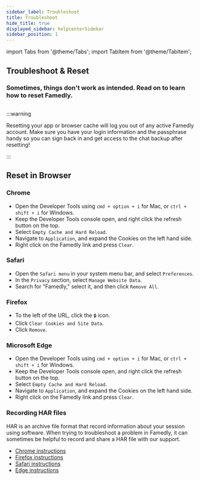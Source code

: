 ```yaml
---
sidebar_label: Troubleshoot
title: Troubleshoot
hide_title: true
displayed_sidebar: helpcenterSidebar
sidebar_position: 1
---
```


import Tabs from '@theme/Tabs';
import TabItem from '@theme/TabItem';

<div class="hero hero--primary">
  <div class="container">
    <h2 class="hero__title">Troubleshoot & Reset</h2>
    <h3>Sometimes, things don't work as intended. Read on to learn how to reset Famedly.</h3>
  </div>
</div>

##

:::warning

Resetting your app or browser cache will log you out of any active Famedly account. Make sure you have your login information and the passphrase handy so you can sign back in and get access to the chat backup after resetting!

:::

## Reset in Browser

### Chrome
- Open the Developer Tools using  `cmd + option + i` for Mac, or `ctrl + shift + i` for Windows.
- Keep the Developer Tools console open, and right click the refresh button on the top.
- Select `Empty Cache and Hard Reload`.
- Navigate to `Application`, and expand the Cookies on the left hand side.
- Right click on the Famedly link and press `Clear`.

### Safari
- Open the `Safari menu` in your system menu bar, and select `Preferences`.
- In the `Privacy` section, select `Manage Website Data`.
- Search for "Famedly," select it, and then click `Remove All`.

### Firefox
- To the left of the URL, click the `🔒` icon.
- Click `Clear Cookies and Site Data`.
- Click `Remove`.

### Microsoft Edge
- Open the Developer Tools using  `cmd + option + i` for Mac, or `ctrl + shift + i` for Windows.
- Keep the Developer Tools console open, and right click the refresh button on the top.
- Select `Empty Cache and Hard Reload`.
- Navigate to `Application`, and expand the Cookies on the left hand side.
- Right click on the Famedly link and press `Clear`.

### Recording HAR files
HAR is an archive file format that record information about your session using software. When trying to troubleshoot a problem in Famedly, it can sometimes be helpful to record and share a HAR file with our support.

- [Chrome instructions](https://support.google.com/admanager/answer/10358597?hl=en)
- [Firefox instructions](https://firefox-source-docs.mozilla.org/devtools-user/network_monitor/index.html#opening-the-network-monitor)
- [Safari instructions](https://developer.apple.com/safari/tools/#current)
- [Edge instructions](https://learn.microsoft.com/en-us/microsoft-edge/devtools-guide-chromium/network/)
